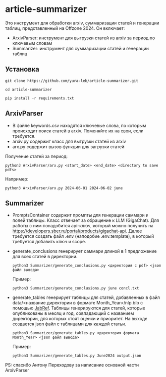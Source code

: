 # article-summarizer

Это инструмент для обработки arxiv, суммаризации статей и генерации таблиц, представленный на Offzone 2024. 
Он включает:
* ArxivParser: инструмент для выгрузки статей из arxiv за период по ключевым словам
* Summarizer: инструмент для суммаризации статей и генерации таблиц

## Установка

`git clone https://github.com/yura-leb/article-summarizer.git`

`cd article-summarizer`

`pip install -r requirements.txt`

## ArxivParser

* В файле keywords.csv находятся ключевые слова, по которым происходит поиск статей в arxiv. Поменяйте их на свои, если требуется.
* arxiv.py содержит класс для выгрузки статей из arxiv
* arx.py содержит вызов функции для загрузки статей

Получение статей за период:

`python3 ArxivParser/arx.py <start_date> <end_date> <directory to save pdfs>`

Например:

`python3 ArxivParser/arx.py 2024-06-01 2024-06-02 june`

## Summarizer

* PromptsContainer содержит промпты для генерации саммари и полей таблицы. Класс отвечает за обращение к LLM (GigaChat). Для работы с ним понадобится api-ключ, который можно получить на https://developers.sber.ru/portal/products/gigachat-api. Далее требуется создать файл .env (наподобие .env.template), в который требуется добавить ключ и scope.
* generate_conclusions генерирует саммари длиной в 1 предложение для всех статей в директории.
  
  `python3 Summarizer/generate_conclusions.py <директория с pdf> <json файл вывода>`

  Пример:

  `python3 Summarizer/generate_conclusions.py june concl.txt`

* generate_tables генерирует таблицы для статей, добавленных в файл data/<название директории в формате Month_Year>/nlp.bib с помощью [JabRef](https://www.jabref.org). Таблицы генерируются для статей, которые опубликованы в месяц и год, совпадающий с названием директории, для которых стоят оценки и приоритет. На выходе создается json файл с таблицами для каждой статьи.
  
  `python3 Summarizer/generate_tables.py <директория формата Month_Year> <json файл вывода>`

  Пример:

  `python3 Summarizer/generate_tables.py June2024 output.json`





PS: спасибо Антону Переходову за написание основной части ArxivParser
